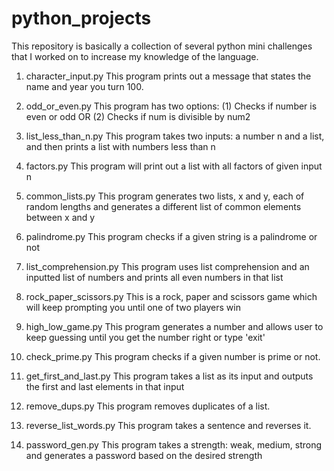 # python_projects
This repository is basically a collection of several python mini challenges that I worked on to increase my knowledge of the language.

1) character_input.py
   This program prints out a message that states the name and year you turn 100.

2) odd_or_even.py
   This program has two options: (1) Checks if number is even or odd OR (2) Checks if num is divisible by num2

3) list_less_than_n.py
   This program takes two inputs: a number n and a list, and then prints a list with numbers less than n

4) factors.py
   This program will print out a list with all factors of given input n
  
5) common_lists.py
    This program generates two lists, x and y, each of random lengths and generates a different list of common elements       
    between x and y
    
6) palindrome.py
    This program checks if a given string is a palindrome or not

7) list_comprehension.py
    This program uses list comprehension and an inputted list of numbers and prints all even numbers in that list

8) rock_paper_scissors.py
    This is a rock, paper and scissors game which will keep prompting you until one of two players win

9) high_low_game.py
    This program generates a number and allows user to keep guessing until you get the number right or type 'exit'

10) check_prime.py
    This program checks if a given number is prime or not.
    
11) get_first_and_last.py
    This program takes a list as its input and outputs the first and last elements in that input

12) remove_dups.py
    This program removes duplicates of a list.

13) reverse_list_words.py
    This program takes a sentence and reverses it.
    
14) password_gen.py
    This program takes a strength: weak, medium, strong and generates a password based on the desired strength
    
